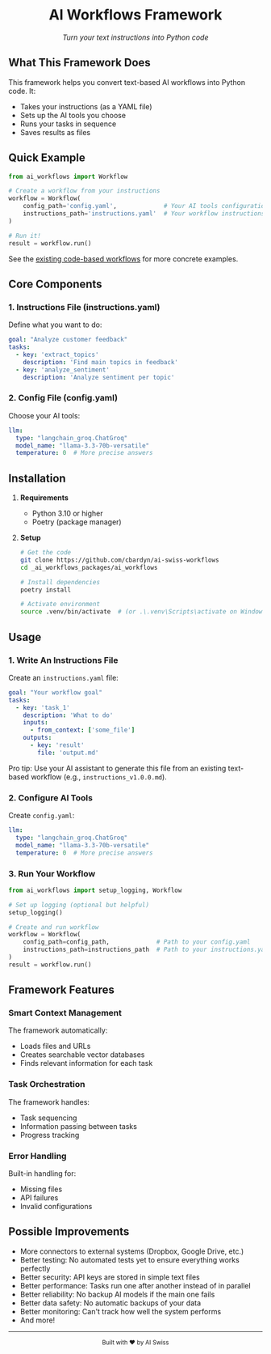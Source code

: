 <div align="center">
  <h1>AI Workflows Framework</h1>
  <p><i>Turn your text instructions into Python code</i></p>
</div>

## What This Framework Does

This framework helps you convert text-based AI workflows into Python code. It:
- Takes your instructions (as a YAML file)
- Sets up the AI tools you choose
- Runs your tasks in sequence
- Saves results as files

## Quick Example

```python
from ai_workflows import Workflow

# Create a workflow from your instructions
workflow = Workflow(
    config_path='config.yaml',             # Your AI tools configuration
    instructions_path='instructions.yaml'  # Your workflow instructions
)

# Run it!
result = workflow.run()
```

See the [existing code-based workflows](_ai_workflows/code_based) for more concrete examples.

## Core Components

### 1. Instructions File (instructions.yaml)
Define what you want to do:
```yaml
goal: "Analyze customer feedback"
tasks:
  - key: 'extract_topics'
    description: 'Find main topics in feedback'
  - key: 'analyze_sentiment'
    description: 'Analyze sentiment per topic'
```

### 2. Config File (config.yaml)
Choose your AI tools:
```yaml
llm:
  type: "langchain_groq.ChatGroq"
  model_name: "llama-3.3-70b-versatile"
  temperature: 0  # More precise answers
```

## Installation

1. **Requirements**
   - Python 3.10 or higher
   - Poetry (package manager)

2. **Setup**
   ```bash
   # Get the code
   git clone https://github.com/cbardyn/ai-swiss-workflows
   cd _ai_workflows_packages/ai_workflows

   # Install dependencies
   poetry install

   # Activate environment
   source .venv/bin/activate  # (or .\.venv\Scripts\activate on Windows)
   ```

## Usage

### 1. Write An Instructions File
Create an `instructions.yaml` file:
```yaml
goal: "Your workflow goal"
tasks:
  - key: 'task_1'
    description: 'What to do'
    inputs:
      - from_context: ['some_file']
    outputs:
      - key: 'result'
        file: 'output.md'
```

Pro tip: Use your AI assistant to generate this file from an existing text-based workflow (e.g., `instructions_v1.0.0.md`).

### 2. Configure AI Tools
Create `config.yaml`:
```yaml
llm:
  type: "langchain_groq.ChatGroq"
  model_name: "llama-3.3-70b-versatile"
  temperature: 0  # More precise answers
```

### 3. Run Your Workflow
```python
from ai_workflows import setup_logging, Workflow

# Set up logging (optional but helpful)
setup_logging()

# Create and run workflow
workflow = Workflow(
    config_path=config_path,             # Path to your config.yaml
    instructions_path=instructions_path  # Path to your instructions.yaml
)
result = workflow.run()
```

## Framework Features

### Smart Context Management
The framework automatically:
- Loads files and URLs
- Creates searchable vector databases
- Finds relevant information for each task

### Task Orchestration
The framework handles:
- Task sequencing
- Information passing between tasks
- Progress tracking

### Error Handling
Built-in handling for:
- Missing files
- API failures
- Invalid configurations

## Possible Improvements

- More connectors to external systems (Dropbox, Google Drive, etc.)
- Better testing: No automated tests yet to ensure everything works perfectly
- Better security: API keys are stored in simple text files
- Better performance: Tasks run one after another instead of in parallel
- Better reliability: No backup AI models if the main one fails
- Better data safety: No automatic backups of your data
- Better monitoring: Can't track how well the system performs
- And more!

---

<div align="center">
  <sub>Built with ❤️ by AI Swiss</sub>
</div>
